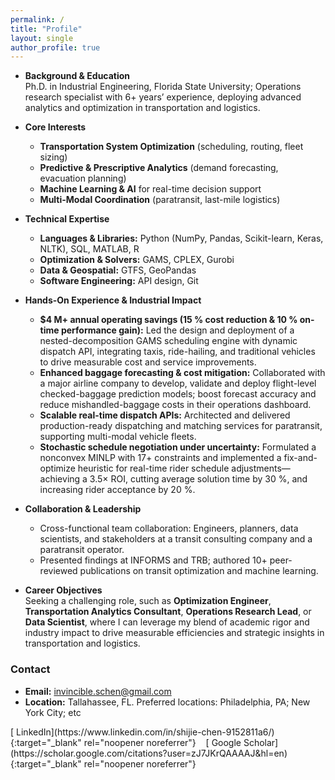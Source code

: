 ```yaml
---
permalink: /
title: "Profile"
layout: single
author_profile: true
---
```



- **Background & Education**  
  Ph.D. in Industrial Engineering, Florida State University; Operations research specialist with 6+ years’ experience, deploying advanced analytics and optimization in transportation and logistics.

- **Core Interests**  
  - **Transportation System Optimization** (scheduling, routing, fleet sizing)  
  - **Predictive & Prescriptive Analytics** (demand forecasting, evacuation planning)  
  - **Machine Learning & AI** for real-time decision support  
  - **Multi-Modal Coordination** (paratransit, last-mile logistics)

- **Technical Expertise**  
  - **Languages & Libraries:** Python (NumPy, Pandas, Scikit-learn, Keras, NLTK), SQL, MATLAB, R  
  - **Optimization & Solvers:** GAMS, CPLEX, Gurobi  
  - **Data & Geospatial:** GTFS, GeoPandas  
  - **Software Engineering:** API design, Git

- **Hands-On Experience & Industrial Impact**  
  - **$4 M+ annual operating savings (15 % cost reduction & 10 % on-time performance gain):** Led the design and deployment of a nested-decomposition GAMS scheduling engine with dynamic dispatch API, integrating taxis, ride-hailing, and traditional vehicles to drive measurable cost and service improvements.
  - **Enhanced baggage forecasting & cost mitigation:** Collaborated with a major airline company to develop, validate and deploy flight-level checked-baggage prediction models; boost forecast accuracy and reduce mishandled-baggage costs in their operations dashboard.
  - **Scalable real-time dispatch APIs:** Architected and delivered production-ready dispatching and matching services for paratransit, supporting multi-modal vehicle fleets.
  - **Stochastic schedule negotiation under uncertainty:** Formulated a nonconvex MINLP with 17+ constraints and implemented a fix-and-optimize heuristic for real-time rider schedule adjustments—achieving a 3.5× ROI, cutting average solution time by 30 %, and increasing rider acceptance by 20 %.



- **Collaboration & Leadership**  
  - Cross-functional team collaboration: Engineers, planners, data scientists, and stakeholders at a transit consulting company and a paratransit operator.  
  - Presented findings at INFORMS and TRB; authored 10+ peer-reviewed publications on transit optimization and machine learning.

- **Career Objectives**  
  Seeking a challenging role, such as **Optimization Engineer**, **Transportation Analytics Consultant**, **Operations Research Lead**, or **Data Scientist**, where I can leverage my blend of academic rigor and industry impact to drive measurable efficiencies and strategic insights in transportation and logistics.  


### Contact

- **Email:** [invincible.schen@gmail.com](mailto:invincible.schen@gmail.com)
- **Location:** Tallahassee, FL. Preferred locations: Philadelphia, PA; New York City; etc 


<span class="social-links">
  [<i class="fab fa-linkedin"></i> LinkedIn](https://www.linkedin.com/in/shijie-chen-9152811a6/){:target="_blank" rel="noopener noreferrer"}
  &nbsp;&nbsp;
  [<i class="ai ai-google-scholar-square"></i> Google Scholar](https://scholar.google.com/citations?user=zJ7JKrQAAAAJ&hl=en){:target="_blank" rel="noopener noreferrer"}
</span>
